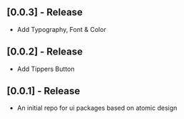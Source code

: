 ## [0.0.3] - Release

* Add Typography, Font & Color


## [0.0.2] - Release

* Add Tippers Button


## [0.0.1] - Release

* An initial repo for ui packages based on atomic design 